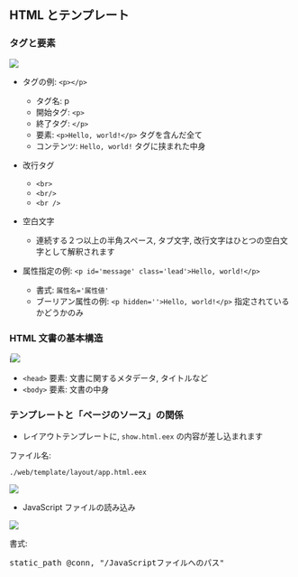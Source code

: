 ## HTML とテンプレート

### タグと要素

![](https://i.gyazo.com/aa87fc59c6e72a3f7ae450c89529e4be.png)

- タグの例: `<p></p>`
  - タグ名: p
  - 開始タグ: `<p>`
  - 終了タグ: `</p>`
  - 要素: `<p>Hello, world!</p>` タグを含んだ全て
  - コンテンツ: `Hello, world!` タグに挟まれた中身

- 改行タグ
  - `<br>`
  - `<br/>`
  - `<br />`

- 空白文字
  - 連続する２つ以上の半角スペース, タブ文字, 改行文字はひとつの空白文字として解釈されます

- 属性指定の例: `<p id='message' class='lead'>Hello, world!</p>`
  - 書式: `属性名='属性値'`
  - ブーリアン属性の例: `<p hidden=''>Hello, world!</p>` 指定されているかどうかのみ

### HTML 文書の基本構造

i![](https://i.gyazo.com/3f5931bd0b7559690378ffb0ea9c59b2.png)

- `<head>` 要素: 文書に関するメタデータ, タイトルなど
- `<body>` 要素: 文書の中身

### テンプレートと「ページのソース」の関係

- レイアウトテンプレートに, `show.html.eex` の内容が差し込まれます

ファイル名:

`./web/template/layout/app.html.eex`

![](https://i.gyazo.com/a9f7c93adc7568d9171f76d90f888594.png)

- JavaScript ファイルの読み込み

![](https://i.gyazo.com/5fd8547412f95c22d2814812d8ca879d.png)

書式:

<pre class="file" data-target="">
static_path @conn, "/JavaScriptファイルへのパス"
</pre>

